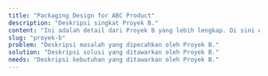 ```yaml
---
title: "Packaging Design for ABC Product"
description: "Deskripsi singkat Proyek B."
content: "Ini adalah detail dari Proyek B yang lebih lengkap. Di sini Anda dapat menjelaskan lebih banyak tentang proyek ini."
slug: "proyek-b"
problem: "Deskripsi masalah yang dipecahkan oleh Proyek B."
solution: "Deskripsi solusi yang ditawarkan oleh Proyek B."
needs: "Deskripsi kebutuhan yang ditawarkan oleh Proyek B."
---
```

